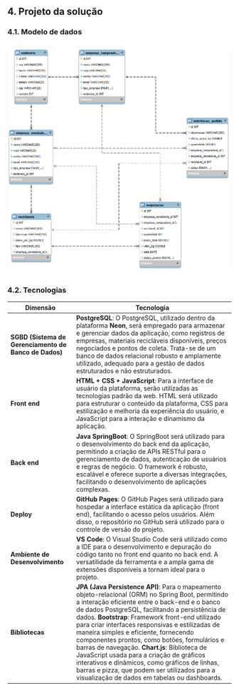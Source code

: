 ## 4. Projeto da solução

### 4.1. Modelo de dados

![Modelo relacional recompensa verde](images/Modelo_Relacional.png "Modelo Relacional")
---

### 4.2. Tecnologias  

| **Dimensão**                            | **Tecnologia**                                                                                                                                                                                                                                                                               |  
|-----------------------------------------|-----------------------------------------------------------------------------------------------------------------------------------------------------------------------------------------------------------------------------------------------------------------------------------------------|  
| **SGBD (Sistema de Gerenciamento de Banco de Dados)** | **PostgreSQL**: O PostgreSQL, utilizado dentro da plataforma **Neon**, será empregado para armazenar e gerenciar dados da aplicação, como registros de empresas, materiais recicláveis disponíveis, preços negociados e pontos de coleta. Trata-se de um banco de dados relacional robusto e amplamente utilizado, adequado para a gestão de dados estruturados e não estruturados. |  
| **Front end**                           | **HTML + CSS + JavaScript**: Para a interface de usuário da plataforma, serão utilizadas as tecnologias padrão da web. HTML será utilizado para estruturar o conteúdo da plataforma, CSS para estilização e melhoria da experiência do usuário, e JavaScript para a interação e dinamismo da aplicação. |  
| **Back end**                            | **Java SpringBoot**: O SpringBoot será utilizado para o desenvolvimento do back end da aplicação, permitindo a criação de APIs RESTful para o gerenciamento de dados, autenticação de usuários e regras de negócio. O framework é robusto, escalável e oferece suporte a diversas integrações, facilitando o desenvolvimento de aplicações complexas. |  
| **Deploy**                              | **GitHub Pages**: O GitHub Pages será utilizado para hospedar a interface estática da aplicação (front end), facilitando o acesso pelos usuários. Além disso, o repositório no GitHub será utilizado para o controle de versão do projeto. |  
| **Ambiente de Desenvolvimento**         | **VS Code**: O Visual Studio Code será utilizado como a IDE para o desenvolvimento e depuração do código tanto no front end quanto no back end. A versatilidade da ferramenta e a ampla gama de extensões disponíveis a tornam ideal para o projeto. |  
| **Bibliotecas**                         | **JPA (Java Persistence API)**: Para o mapeamento objeto-relacional (ORM) no Spring Boot, permitindo a interação eficiente entre o back-end e o banco de dados PostgreSQL, facilitando a persistência de dados. **Bootstrap**: Framework front-end utilizado para criar interfaces responsivas e estilizadas de maneira simples e eficiente, fornecendo componentes prontos, como botões, formulários e barras de navegação. **Chart.js**: Biblioteca de JavaScript usada para a criação de gráficos interativos e dinâmicos, como gráficos de linhas, barras e pizza, que podem ser utilizados para a visualização de dados em tabelas ou dashboards. |  

